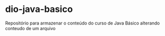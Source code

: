 # dio-java-basico
Repositório para armazenar o conteúdo do curso de Java Básico
alterando conteudo de um arquivo